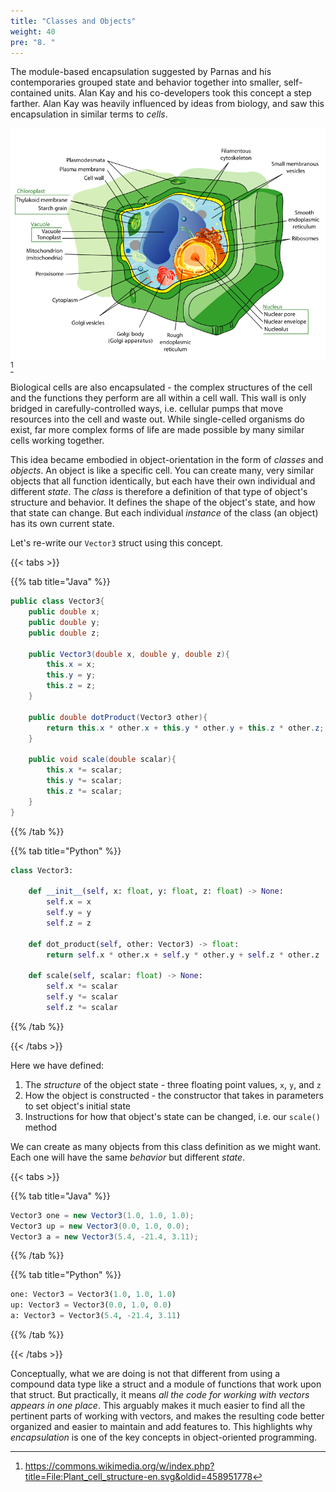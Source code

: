 ```yaml
---
title: "Classes and Objects"
weight: 40
pre: "8. "
---
```

The module-based encapsulation suggested by Parnas and his contemporaries grouped state and behavior together into smaller, self-contained units.  Alan Kay and his co-developers took this concept a step farther.  Alan Kay was heavily influenced by ideas from biology, and saw this encapsulation in similar terms to _cells_.  

![Typical Animal Cell](/images/2/2.8.1.png)[^1]

[^1]:https://commons.wikimedia.org/w/index.php?title=File:Plant_cell_structure-en.svg&oldid=458951778

Biological cells are also encapsulated - the complex structures of the cell and the functions they perform are all within a cell wall.  This wall is only bridged in carefully-controlled ways, i.e. cellular pumps that move resources into the cell and waste out. While single-celled organisms do exist, far more complex forms of life are made possible by many similar cells working together.

This idea became embodied in object-orientation in the form of _classes_ and _objects_.  An object is like a specific cell.  You can create many, very similar objects that all function identically, but each have their own individual and different _state_.  The _class_ is therefore a definition of that type of object's structure and behavior.  It defines the shape of the object's state, and how that state can change.  But each individual _instance_ of the class (an object) has its own current state.

Let's re-write our `Vector3` struct using this concept.

{{< tabs >}}

{{% tab title="Java" %}}

```java
public class Vector3{
    public double x;
    public double y;
    public double z;
    
    public Vector3(double x, double y, double z){
        this.x = x;
        this.y = y;
        this.z = z;
    }
    
    public double dotProduct(Vector3 other){
        return this.x * other.x + this.y * other.y + this.z * other.z;
    }
    
    public void scale(double scalar){
        this.x *= scalar;
        this.y *= scalar;
        this.z *= scalar;
    }
}
```

{{% /tab %}}

{{% tab title="Python" %}}

```python
class Vector3:
    
    def __init__(self, x: float, y: float, z: float) -> None:
        self.x = x
        self.y = y
        self.z = z
        
    def dot_product(self, other: Vector3) -> float:
        return self.x * other.x + self.y * other.y + self.z * other.z
    
    def scale(self, scalar: float) -> None:
        self.x *= scalar
        self.y *= scalar
        self.z *= scalar
```

{{% /tab %}}

{{< /tabs >}}

Here we have defined:

1. The _structure_ of the object state - three floating point values, `x`, `y`, and `z`
2. How the object is constructed - the constructor that takes in parameters to set object's initial state
3. Instructions for how that object's state can be changed, i.e. our `scale()` method

We can create as many objects from this class definition as we might want. Each one will have the same _behavior_ but different _state_.

{{< tabs >}}

{{% tab title="Java" %}}

```java
Vector3 one = new Vector3(1.0, 1.0, 1.0);
Vector3 up = new Vector3(0.0, 1.0, 0.0);
Vector3 a = new Vector3(5.4, -21.4, 3.11);
```

{{% /tab %}}

{{% tab title="Python" %}}

```python
one: Vector3 = Vector3(1.0, 1.0, 1.0)
up: Vector3 = Vector3(0.0, 1.0, 0.0)
a: Vector3 = Vector3(5.4, -21.4, 3.11)
```

{{% /tab %}}

{{< /tabs >}}


Conceptually, what we are doing is not that different from using a compound data type like a struct and a module of functions that work upon that struct.  But practically, it means _all the code for working with vectors appears in one place_.  This arguably makes it much easier to find all the pertinent parts of working with vectors, and makes the resulting code better organized and easier to maintain and add features to. This highlights why _encapsulation_ is one of the key concepts in object-oriented programming.
